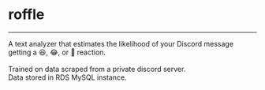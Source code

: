 # roffle
---
A text analyzer that estimates the likelihood of your Discord message getting a 😆, 😂, or 🤣 reaction.  
<br>
Trained on data scraped from a private discord server.  
Data stored in RDS MySQL instance.
